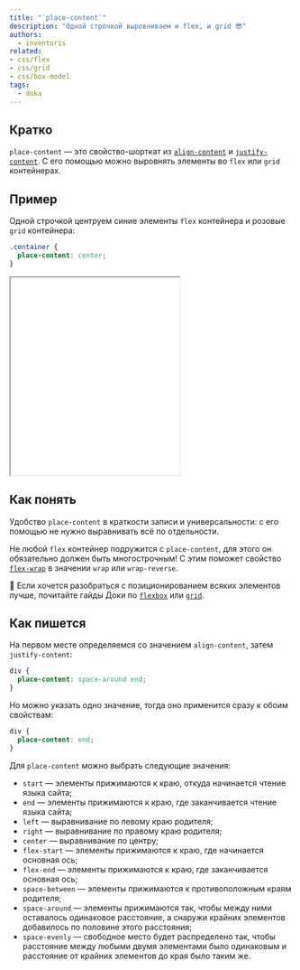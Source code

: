 ```yaml
---
title: "`place-content`"
description: "Одной строчкой выровниваем и flex, и grid 😎"
authors:
  - inventoris
related:
- css/flex
- css/grid
- css/box-model
tags:
  - doka
---
```


## Кратко

`place-content` — это свойство-шорткат из [`align-content`](/css/align-content/) и [`justify-content`](/css/justify-content/). С его помощью можно выровнять элементы во `flex` или `grid` контейнерах.

## Пример

Одной строчкой центруем синие элементы `flex` контейнера и розовые `grid` контейнера:

```css
.container {
  place-content: center;
}
```

<iframe title="Пример place-content" src="demos/basic/" height="350"></iframe>

## Как понять

Удобство `place-content` в краткости записи и универсальности: с его помощью не нужно выравнивать всё по отдельности.

Не любой `flex` контейнер подружится с `place-content`, для этого он обязательно должен быть многострочным! С этим поможет свойство [`flex-wrap`](/css/flex-wrap/) в значении `wrap` или `wrap-reverse`.

<aside>

🤖 Если хочется разобраться с позиционированием всяких элементов лучше, почитайте гайды Доки по [`flexbox`](/css/flexbox-guide/) или [`grid`](/css/grid-guide/).

</aside>

## Как пишется

На первом месте определяемся со значением `align-content`, затем `justify-content`:

```css
div {
  place-content: space-around end;
}
```

Но можно указать одно значение, тогда оно применится сразу к обоим свойствам:

```css
div {
  place-content: end;
}
```

Для `place-content` можно выбрать следующие значения:

- `start` — элементы прижимаются к краю, откуда начинается чтение языка сайта;
- `end` — элементы прижимаются к краю, где заканчивается чтение языка сайта;
- `left` — выравнивание по левому краю родителя;
- `right` — выравнивание по правому краю родителя;
- `center` — выравнивание по центру;
- `flex-start` — элементы прижимаются к краю, где начинается основная ось;
- `flex-end` — элементы прижимаются к краю, где заканчивается основная ось;
- `space-between` — элементы прижимаются к противоположным краям родителя;
- `space-around` — элементы прижимаются так, чтобы между ними оставалось одинаковое расстояние, а снаружи крайних элементов добавилось по половине этого расстояния;
- `space-evenly` — свободное место будет распределено так, чтобы расстояние между любыми двумя элементами было одинаковым и расстояние от крайних элементов до края было таким же.
